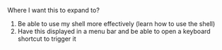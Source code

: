 Where I want this to expand to?

1. Be able to use my shell more effectively (learn how to use the shell)
2. Have this displayed in a menu bar and be able to open a keyboard shortcut to trigger it
